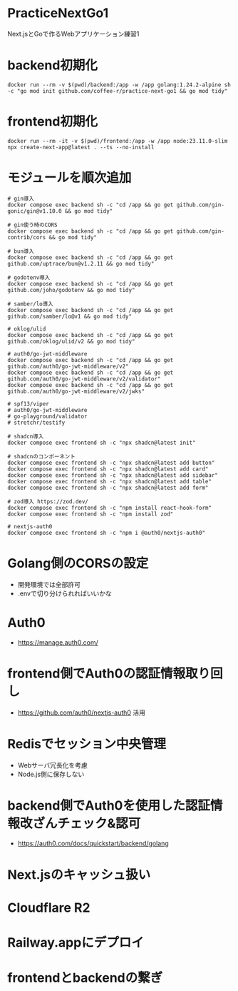 # PracticeNextGo1

Next.jsとGoで作るWebアプリケーション練習1

# backend初期化

```
docker run --rm -v $(pwd)/backend:/app -w /app golang:1.24.2-alpine sh -c "go mod init github.com/coffee-r/practice-next-go1 && go mod tidy"
```

# frontend初期化

```
docker run --rm -it -v $(pwd)/frontend:/app -w /app node:23.11.0-slim npx create-next-app@latest . --ts --no-install
```

# モジュールを順次追加

```
# gin導入
docker compose exec backend sh -c "cd /app && go get github.com/gin-gonic/gin@v1.10.0 && go mod tidy"

# gin使う時のCORS
docker compose exec backend sh -c "cd /app && go get github.com/gin-contrib/cors && go mod tidy"

# bun導入
docker compose exec backend sh -c "cd /app && go get github.com/uptrace/bun@v1.2.11 && go mod tidy"

# godotenv導入
docker compose exec backend sh -c "cd /app && go get github.com/joho/godotenv && go mod tidy"

# samber/lo導入
docker compose exec backend sh -c "cd /app && go get github.com/samber/lo@v1 && go mod tidy"

# oklog/ulid
docker compose exec backend sh -c "cd /app && go get github.com/oklog/ulid/v2 && go mod tidy"

# auth0/go-jwt-middleware
docker compose exec backend sh -c "cd /app && go get github.com/auth0/go-jwt-middleware/v2"
docker compose exec backend sh -c "cd /app && go get github.com/auth0/go-jwt-middleware/v2/validator"
docker compose exec backend sh -c "cd /app && go get github.com/auth0/go-jwt-middleware/v2/jwks"

# spf13/viper
# auth0/go-jwt-middleware
# go-playground/validator
# stretchr/testify

# shadcn導入
docker compose exec frontend sh -c "npx shadcn@latest init"

# shadcnのコンポーネント
docker compose exec frontend sh -c "npx shadcn@latest add button"
docker compose exec frontend sh -c "npx shadcn@latest add card"
docker compose exec frontend sh -c "npx shadcn@latest add sidebar"
docker compose exec frontend sh -c "npx shadcn@latest add table"
docker compose exec frontend sh -c "npx shadcn@latest add form"

# zod導入 https://zod.dev/
docker compose exec frontend sh -c "npm install react-hook-form"
docker compose exec frontend sh -c "npm install zod"

# nextjs-auth0
docker compose exec frontend sh -c "npm i @auth0/nextjs-auth0"
```

# Golang側のCORSの設定

* 開発環境では全部許可
* .envで切り分けられればいいかな

# Auth0

* https://manage.auth0.com/

# frontend側でAuth0の認証情報取り回し

* https://github.com/auth0/nextjs-auth0 活用


# Redisでセッション中央管理

* Webサーバ冗長化を考慮
* Node.js側に保存しない

# backend側でAuth0を使用した認証情報改ざんチェック&認可

* https://auth0.com/docs/quickstart/backend/golang

# Next.jsのキャッシュ扱い




# Cloudflare R2

# Railway.appにデプロイ

# frontendとbackendの繋ぎ
